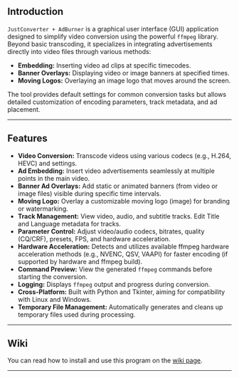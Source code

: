 ## Introduction

`JustConverter + AdBurner` is a graphical user interface (GUI) application designed to simplify video conversion using the powerful `ffmpeg` library. Beyond basic transcoding, it specializes in integrating advertisements directly into video files through various methods:

*   **Embedding:** Inserting video ad clips at specific timecodes.
*   **Banner Overlays:** Displaying video or image banners at specified times.
*   **Moving Logos:** Overlaying an image logo that moves around the screen.

The tool provides default settings for common conversion tasks but allows detailed customization of encoding parameters, track metadata, and ad placement.

---

## Features

*   **Video Conversion:** Transcode videos using various codecs (e.g., H.264, HEVC) and settings.
*   **Ad Embedding:** Insert video advertisements seamlessly at multiple points in the main video.
*   **Banner Ad Overlays:** Add static or animated banners (from video or image files) visible during specific time intervals.
*   **Moving Logo:** Overlay a customizable moving logo (image) for branding or watermarking.
*   **Track Management:** View video, audio, and subtitle tracks. Edit Title and Language metadata for tracks.
*   **Parameter Control:** Adjust video/audio codecs, bitrates, quality (CQ/CRF), presets, FPS, and hardware acceleration.
*   **Hardware Acceleration:** Detects and utilizes available ffmpeg hardware acceleration methods (e.g., NVENC, QSV, VAAPI) for faster encoding (if supported by hardware and ffmpeg build).
*   **Command Preview:** View the generated `ffmpeg` commands before starting the conversion.
*   **Logging:** Displays `ffmpeg` output and progress during conversion.
*   **Cross-Platform:** Built with Python and Tkinter, aiming for compatibility with Linux and Windows.
*   **Temporary File Management:** Automatically generates and cleans up temporary files used during processing.

---

## Wiki

You can read how to install and use this program on the [wiki page](https://github.com/DIMNISSV/JustConverter/wiki).

---

